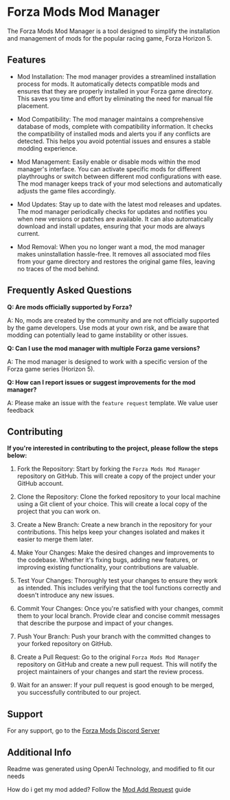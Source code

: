 # Forza Mods Mod Manager
The Forza Mods Mod Manager is a tool designed to simplify the installation and management of mods for the popular racing game, Forza Horizon 5.

## Features
- Mod Installation: The mod manager provides a streamlined installation process for mods. It automatically detects compatible mods and ensures that they are properly installed in your Forza game directory. This saves you time and effort by eliminating the need for manual file placement.

- Mod Compatibility: The mod manager maintains a comprehensive database of mods, complete with compatibility information. It checks the compatibility of installed mods and alerts you if any conflicts are detected. This helps you avoid potential issues and ensures a stable modding experience.

- Mod Management: Easily enable or disable mods within the mod manager's interface. You can activate specific mods for different playthroughs or switch between different mod configurations with ease. The mod manager keeps track of your mod selections and automatically adjusts the game files accordingly.

- Mod Updates: Stay up to date with the latest mod releases and updates. The mod manager periodically checks for updates and notifies you when new versions or patches are available. It can also automatically download and install updates, ensuring that your mods are always current.

- Mod Removal: When you no longer want a mod, the mod manager makes uninstallation hassle-free. It removes all associated mod files from your game directory and restores the original game files, leaving no traces of the mod behind.

## Frequently Asked Questions
**Q: Are mods officially supported by Forza?**

A: No, mods are created by the community and are not officially supported by the game developers. Use mods at your own risk, and be aware that modding can potentially lead to game instability or other issues.

**Q: Can I use the mod manager with multiple Forza game versions?**

A: The mod manager is designed to work with a specific version of the Forza game series (Horizon 5).

**Q: How can I report issues or suggest improvements for the mod manager?**

A: Please make an issue with the `feature request` template. We value user feedback

## Contributing

**If you're interested in contributing to the project, please follow the steps below:**

1. Fork the Repository: Start by forking the `Forza Mods Mod Manager` repository on GitHub. This will create a copy of the project under your GitHub account.

2. Clone the Repository: Clone the forked repository to your local machine using a Git client of your choice. This will create a local copy of the project that you can work on.

3. Create a New Branch: Create a new branch in the repository for your contributions. This helps keep your changes isolated and makes it easier to merge them later.

4. Make Your Changes: Make the desired changes and improvements to the codebase. Whether it's fixing bugs, adding new features, or improving existing functionality, your contributions are valuable.

5. Test Your Changes: Thoroughly test your changes to ensure they work as intended. This includes verifying that the tool functions correctly and doesn't introduce any new issues.

6. Commit Your Changes: Once you're satisfied with your changes, commit them to your local branch. Provide clear and concise commit messages that describe the purpose and impact of your changes.

7. Push Your Branch: Push your branch with the committed changes to your forked repository on GitHub.

8. Create a Pull Request: Go to the original `Forza Mods Mod Manager` repository on GitHub and create a new pull request. This will notify the project maintainers of your changes and start the review process.

9. Wait for an answer: If your pull request is good enough to be merged, you successfully contributed to our project.

## Support

For any support, go to the [Forza Mods Discord Server](https://discord.gg/forzamods)

## Additional Info

Readme was generated using OpenAI Technology, and modified to fit our needs

How do i get my mod added? Follow the [Mod Add Request](ModAddRequest.md) guide
